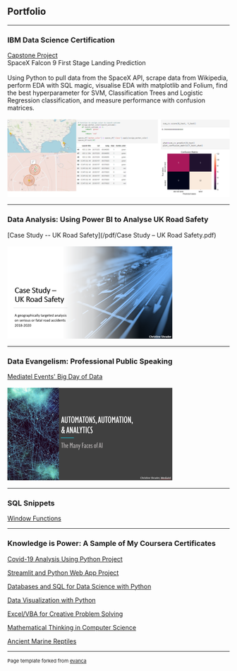 ## Portfolio

---

### IBM Data Science Certification

[Capstone Project](https://github.com/tex-cds/DataScienceCapstone/)
<br>
SpaceX Falcon 9 First Stage Landing Prediction
<br><br>
Using Python to pull data from the SpaceX API, scrape data from Wikipedia, perform EDA with SQL magic, visualise EDA with matplotlib and Folium, find the best hyperparameter for SVM, Classification Trees and Logistic Regression classification, and measure performance with confusion matrices. 
<br><br>
<img src="images/ds_capstone_thumbnail.png?raw=true"/>

---

### Data Analysis: Using Power BI to Analyse UK Road Safety

[Case Study -- UK Road Safety](/pdf/Case Study – UK Road Safety.pdf)
<br><br>
<img src="images/RS_thumbnail.png?raw=true"/>

---

### Data Evangelism: Professional Public Speaking

[Mediatel Events' Big Day of Data](/pdf/BDoD.pdf)
<br><br>
<img src="images/BDoD_thumbnail.png?raw=true"/>

---

### SQL Snippets

[Window Functions](https://github.com/tex-cds/tex-cds/blob/main/SQL_WindowFunctions)

---

### Knowledge is Power: A Sample of My Coursera Certificates

[Covid-19 Analysis Using Python Project](/pdf/Coursera_CovidAnalysis.pdf)

[Streamlit and Python Web App Project](/pdf/Coursera_Streamlit.pdf)

[Databases and SQL for Data Science with Python](/pdf/Coursera_DBforDSPy.pdf)

[Data Visualization with Python](/pdf/Coursera_DataVizPy.pdf)

[Excel/VBA for Creative Problem Solving](/pdf/Coursera_ExcelVBA.pdf)

[Mathematical Thinking in Computer Science](/pdf/Coursera_MathThinkingCompSci.pdf)

[Ancient Marine Reptiles](/pdf/Coursera_AncientMarineReptiles.pdf)



---
<p style="font-size:11px">Page template forked from <a href="https://github.com/evanca/quick-portfolio">evanca</a></p>
<!-- Remove above link if you don't want to attibute -->
